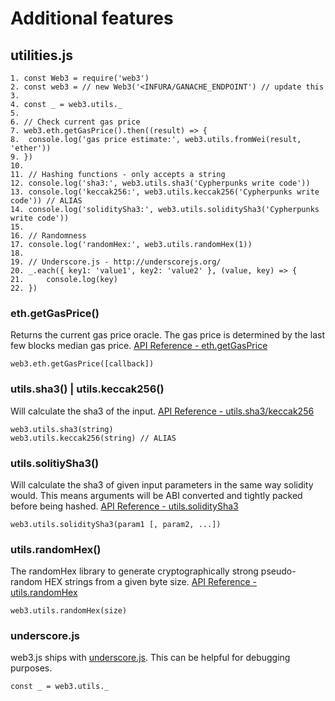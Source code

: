# Additional features
## utilities.js
```
1. const Web3 = require('web3')
2. const web3 = // new Web3('<INFURA/GANACHE_ENDPOINT') // update this
3. 
4. const _ = web3.utils._
5. 
6. // Check current gas price
7. web3.eth.getGasPrice().then((result) => {
8. 	console.log('gas price estimate:', web3.utils.fromWei(result, 'ether'))
9. })
10. 
11. // Hashing functions - only accepts a string
12. console.log('sha3:', web3.utils.sha3('Cypherpunks write code'))
13. console.log('keccak256:', web3.utils.keccak256('Cypherpunks write code')) // ALIAS
14. console.log('soliditySha3:', web3.utils.soliditySha3('Cypherpunks write code'))
15. 
16. // Randomness
17. console.log('randomHex:', web3.utils.randomHex(1))
18.
19. // Underscore.js - http://underscorejs.org/
20. _.each({ key1: 'value1', key2: 'value2' }, (value, key) => {
21. 	console.log(key)
22. })
```

### eth.getGasPrice()
Returns the current gas price oracle. The gas price is determined by the last few blocks median gas price.
[API Reference - eth.getGasPrice](https://web3js.readthedocs.io/en/v1.3.0/web3-eth.html?highlight=getgasprice#getgasprice)
```
web3.eth.getGasPrice([callback])
```

### utils.sha3() | utils.keccak256()
Will calculate the sha3 of the input.
[API Reference - utils.sha3/keccak256](https://web3js.readthedocs.io/en/v1.3.0/web3-utils.html?highlight=sha3#sha3)
```
web3.utils.sha3(string)
web3.utils.keccak256(string) // ALIAS
```

### utils.solitiySha3()
Will calculate the sha3 of given input parameters in the same way solidity would. This means arguments will be ABI converted and tightly packed before being hashed.
[API Reference - utils.soliditySha3](https://web3js.readthedocs.io/en/v1.3.0/web3-utils.html?highlight=sha3#soliditysha3)
```
web3.utils.soliditySha3(param1 [, param2, ...])
```

### utils.randomHex()
The randomHex library to generate cryptographically strong pseudo-random HEX strings from a given byte size.
[API Reference - utils.randomHex](https://web3js.readthedocs.io/en/v1.3.0/web3-utils.html?highlight=randomhex#randomhex)
```
web3.utils.randomHex(size)
```

### underscore.js
web3.js ships with [underscore.js](http://underscorejs.org/). This can be helpful for debugging purposes.
```
const _ = web3.utils._
```